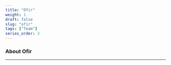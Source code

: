 ```yaml
---
title: "Ofir"
weight: 1
draft: false
slug: "ofir"
tags: ["Team"]
series_order: 3
---
```

### About Ofir
---